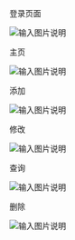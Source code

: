 登录页面

![输入图片说明](https://images.gitee.com/uploads/images/2020/0513/174237_ebbe93ec_6533994.jpeg "登录页面.jpg")

主页

![输入图片说明](https://images.gitee.com/uploads/images/2020/0513/174246_96b5f6e6_6533994.jpeg "主页.jpg")

添加

![输入图片说明](https://images.gitee.com/uploads/images/2020/0513/174255_6c9a1fcd_6533994.jpeg "添加.jpg")

修改

![输入图片说明](https://images.gitee.com/uploads/images/2020/0513/174307_eb5d7073_6533994.jpeg "修改.jpg")

查询

![输入图片说明](https://images.gitee.com/uploads/images/2020/0513/174315_4a3edf58_6533994.jpeg "查询模块.jpg")

删除

![输入图片说明](https://images.gitee.com/uploads/images/2020/0513/174329_321e8414_6533994.jpeg "删除.jpg")